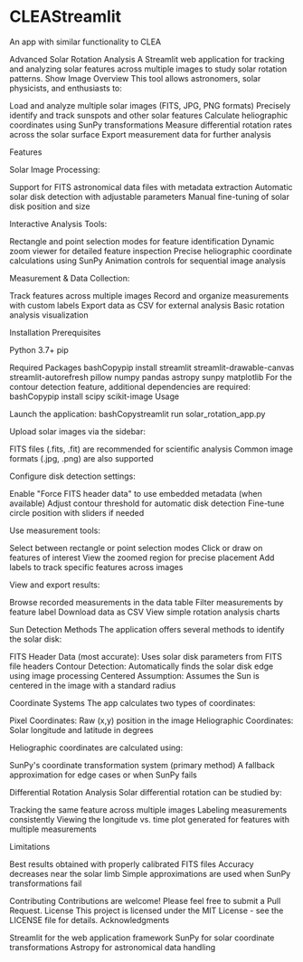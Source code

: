 # CLEAStreamlit
An app with similar functionality to CLEA

Advanced Solar Rotation Analysis
A Streamlit web application for tracking and analyzing solar features across multiple images to study solar rotation patterns.
Show Image
Overview
This tool allows astronomers, solar physicists, and enthusiasts to:

Load and analyze multiple solar images (FITS, JPG, PNG formats)
Precisely identify and track sunspots and other solar features
Calculate heliographic coordinates using SunPy transformations
Measure differential rotation rates across the solar surface
Export measurement data for further analysis

Features

Solar Image Processing:

Support for FITS astronomical data files with metadata extraction
Automatic solar disk detection with adjustable parameters
Manual fine-tuning of solar disk position and size


Interactive Analysis Tools:

Rectangle and point selection modes for feature identification
Dynamic zoom viewer for detailed feature inspection
Precise heliographic coordinate calculations using SunPy
Animation controls for sequential image analysis


Measurement & Data Collection:

Track features across multiple images
Record and organize measurements with custom labels
Export data as CSV for external analysis
Basic rotation analysis visualization



Installation
Prerequisites

Python 3.7+
pip

Required Packages
bashCopypip install streamlit streamlit-drawable-canvas streamlit-autorefresh pillow numpy pandas astropy sunpy matplotlib
For the contour detection feature, additional dependencies are required:
bashCopypip install scipy scikit-image
Usage

Launch the application:
bashCopystreamlit run solar_rotation_app.py

Upload solar images via the sidebar:

FITS files (.fits, .fit) are recommended for scientific analysis
Common image formats (.jpg, .png) are also supported


Configure disk detection settings:

Enable "Force FITS header data" to use embedded metadata (when available)
Adjust contour threshold for automatic disk detection
Fine-tune circle position with sliders if needed


Use measurement tools:

Select between rectangle or point selection modes
Click or draw on features of interest
View the zoomed region for precise placement
Add labels to track specific features across images


View and export results:

Browse recorded measurements in the data table
Filter measurements by feature label
Download data as CSV
View simple rotation analysis charts



Sun Detection Methods
The application offers several methods to identify the solar disk:

FITS Header Data (most accurate): Uses solar disk parameters from FITS file headers
Contour Detection: Automatically finds the solar disk edge using image processing
Centered Assumption: Assumes the Sun is centered in the image with a standard radius

Coordinate Systems
The app calculates two types of coordinates:

Pixel Coordinates: Raw (x,y) position in the image
Heliographic Coordinates: Solar longitude and latitude in degrees

Heliographic coordinates are calculated using:

SunPy's coordinate transformation system (primary method)
A fallback approximation for edge cases or when SunPy fails

Differential Rotation Analysis
Solar differential rotation can be studied by:

Tracking the same feature across multiple images
Labeling measurements consistently
Viewing the longitude vs. time plot generated for features with multiple measurements

Limitations

Best results obtained with properly calibrated FITS files
Accuracy decreases near the solar limb
Simple approximations are used when SunPy transformations fail

Contributing
Contributions are welcome! Please feel free to submit a Pull Request.
License
This project is licensed under the MIT License - see the LICENSE file for details.
Acknowledgments

Streamlit for the web application framework
SunPy for solar coordinate transformations
Astropy for astronomical data handling
